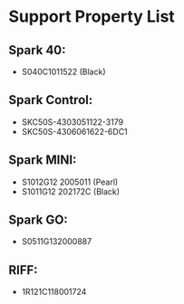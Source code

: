 # Support Property List
## Spark 40:
- S040C1011522 (Black)

## Spark Control:
- SKC50S-4303051122-3179
- SKC50S-4306061622-6DC1

## Spark MINI:
- S1012G12 2005011 (Pearl)
- S1011G12 202172C (Black)

## Spark GO:
- S0511G132000887

## RIFF:
- 1R121C118001724